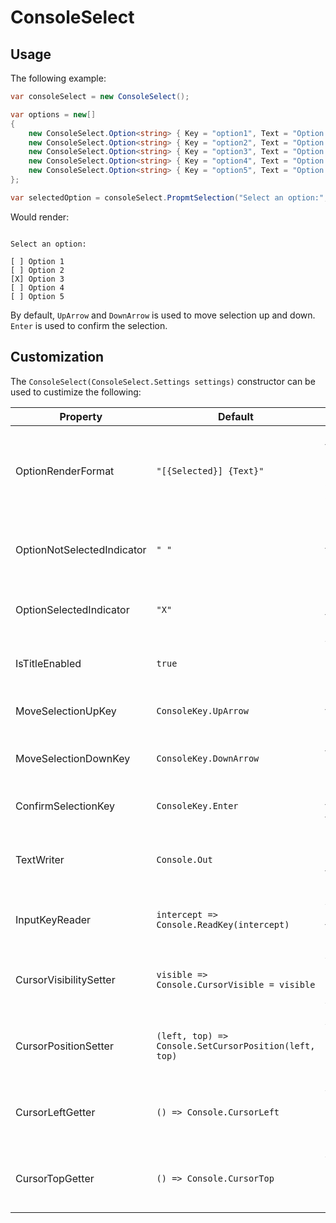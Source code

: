 # ConsoleSelect

## Usage

The following example:

```csharp
var consoleSelect = new ConsoleSelect();

var options = new[]
{
    new ConsoleSelect.Option<string> { Key = "option1", Text = "Option 1" },
    new ConsoleSelect.Option<string> { Key = "option2", Text = "Option 2" },
    new ConsoleSelect.Option<string> { Key = "option3", Text = "Option 3", Selected = true },
    new ConsoleSelect.Option<string> { Key = "option4", Text = "Option 4" },
    new ConsoleSelect.Option<string> { Key = "option5", Text = "Option 5" }
};

var selectedOption = consoleSelect.PropmtSelection("Select an option:", options);
```

Would render:

```

Select an option:

[ ] Option 1
[ ] Option 2
[X] Option 3
[ ] Option 4
[ ] Option 5
```

By default, `UpArrow` and `DownArrow` is used to move selection up and down. `Enter` is used to confirm the selection.

## Customization

The `ConsoleSelect(ConsoleSelect.Settings settings)` constructor can be used to custimize the following:

|Property|Default|Description|
|---|---|---|
|OptionRenderFormat|`"[{Selected}] {Text}"`|The render format of each option (`{Selected}` and `{Text}` are required placeholders)|
|OptionNotSelectedIndicator|`" "`|The string indicating that an option is **not** selected|
|OptionSelectedIndicator|`"X"`|The string indicating that an option is selected|
|IsTitleEnabled|`true`|Whether or not the title should be drawn|
|MoveSelectionUpKey|`ConsoleKey.UpArrow`|The key used to move the selection up|
|MoveSelectionDownKey|`ConsoleKey.DownArrow`|The key used to move the selection down|
|ConfirmSelectionKey|`ConsoleKey.Enter`|The key used to confirm the selection|
|TextWriter|`Console.Out`|The writer used to output the title and options|
|InputKeyReader|`intercept => Console.ReadKey(intercept)`|A function to read a key from user input|
|CursorVisibilitySetter|`visible => Console.CursorVisible = visible`|A function to set the console cursor visibility|
|CursorPositionSetter|`(left, top) => Console.SetCursorPosition(left, top)`|A function to set the console cursor position|
|CursorLeftGetter|`() => Console.CursorLeft`|A function to get the console cursor *left* position|
|CursorTopGetter|`() => Console.CursorTop`|A function to get the console cursor *top* position|